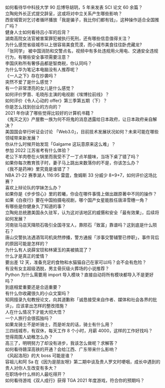 如何看待华中科技大学 90 后博导胡玥，5 年来发表 SCI 论文 60 余篇？  
立陶宛外长正式提交辞呈，这或将对中立关系产生哪些影响？  
西安城管对乞讨者循环播放「我是骗子，我比你们都有钱」，这种操作适合全国推广吗？  
健身人士如何看待吕小军的后背？  
湖南高院女法官被害案罪犯被执行死刑，还有哪些信息值得关注？  
为什么感觉省级城市以上很容易美食荒漠，而小城市美食往往卧虎藏龙?  
「张同学」 被中国消防和交警点名，视频中有多处违规用火用电、交通安全违规行为，有哪些安全事项需要注意？  
李国庆称所有奢侈品都是智商税，你认同吗？  
为什么华为笔记本电脑没有人推荐呢？  
《一人之下》存在抄袭吗？  
突然不爱了是什么感觉？  
有一个非常漂亮的女儿是什么感觉？  
如何评价罗晋、毛晓彤主演的电视剧《埃博拉前线》？  
如何评价《令人心动的 offer》第三季第五期（下）？  
你是怎么找到创业的方向的？  
2021 年你读了哪些觉得比较好的计算机书籍？  
《鬼灭之刃》产屋敷一族为何不将鬼的消息透露给日本政府，让日本政府亲自解决？  
美国国会举行听证会讨论 「Web3.0」，目前技术发展状况如何？未来可能在哪些领域带来新发展？  
你从什么时候开始发现「Galgame 这玩意原来这么难」？  
参加 2022 江苏省考有什么体验？  
老公下羊肉卷在火锅里而我受不了一丁点羊膻味，当场下桌了错了吗？  
如果你每次教育孩子时，妻子马上跳出来数落你的不是，你该怎么办？  
《我不是药神》里究竟是谁错了？  
NBA 21-22 赛季湖人 116:95 雷霆，詹姆斯 33 分威少 8+9+7，如何评价这场比赛？  
喜欢上辩论队的学妹怎么办？  
如果你是《步步惊心》里的若曦，你会在哪件事情上做出跟原著中不同的操作？  
如果《白夜行》要在中国拍摄电视剧，哪个国产女星能胜任唐泽雪穗一角？  
有哪些是你健身久了知道的事？  
立陶宛总统邀美国永久驻军，认为这对该地区的威慑和安全「最有效果」，后续将如何发展？  
河南驻马店天降陨石吸引全国寻宝人，靠陨石「致富」靠谱吗？这到底是什么陨石？  
唐山交警执法遇酒驾司机突然停播，警方通报「涉事交警辅警已停职」，事件背后的原因可能是怎样的？  
为什么有人说薛宝钗和林黛玉的美被搞混了？  
什么才是真正的爱情？  
要出差 12 天，准备充足的食物和水猫猫自己在家可以吗？会不会有危险？  
有没有女主超级洒脱，男主骨灰级火葬场的小说推荐？  
Python 为什么需要用 import 导入模块？直接自动将所有模块都导入不是更好吗？  
到底相爱重要还是合适重要？  
有什么你收藏很久的小众文案吗？  
知网擅录九旬教授论文，向其道歉称「诚恳接受来自作者、媒体和社会各界的批评」，应该拿出怎样的整改措施？  
人在什么情况下才能大彻大悟？  
一个人旅行会很孤独吗？  
如果龙骑士不是听骑士，而是听龙的话，骑士有什么用？  
三四线城市，有双休，每天工作 8 个小时，月薪 4000，这样的工作好找吗？  
觉得周围人幼稚怎么办？  
高三了，明明努力了却没有进步，我该怎么做呢？求解答？  
如何看待赣深高铁的开通？会给江西、广东带来什么影响？  
《风起洛阳》的大 boss 可能是谁？  
容祖儿和阿 Sa 在《因为是朋友呀》第二期中谈及贵人罗文时哽咽，成长中遇到的贵人对你人生改变有多大？  
在职场中什么样的人最吃得开？  
如何看待游戏《双人成行》获得 TGA 2021 年度游戏，符合你的预期吗？  
